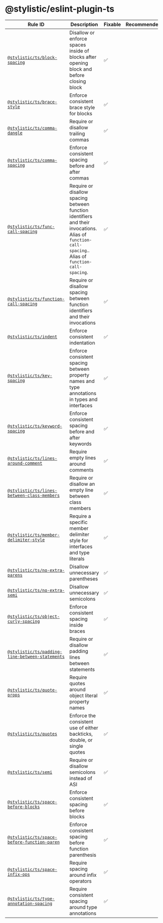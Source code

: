 <!--
/* GENERATED, DO NOT EDIT DIRECTLY */
-->

# @stylistic/eslint-plugin-ts

| Rule ID                                                                                    | Description                                                                                                                                          | Fixable | Recommended |
| ------------------------------------------------------------------------------------------ | ---------------------------------------------------------------------------------------------------------------------------------------------------- | ------- | ----------- |
| [`@stylistic/ts/block-spacing`](./rules/block-spacing)                                     | Disallow or enforce spaces inside of blocks after opening block and before closing block                                                             | ✅      |             |
| [`@stylistic/ts/brace-style`](./rules/brace-style)                                         | Enforce consistent brace style for blocks                                                                                                            | ✅      |             |
| [`@stylistic/ts/comma-dangle`](./rules/comma-dangle)                                       | Require or disallow trailing commas                                                                                                                  | ✅      |             |
| [`@stylistic/ts/comma-spacing`](./rules/comma-spacing)                                     | Enforce consistent spacing before and after commas                                                                                                   | ✅      |             |
| [`@stylistic/ts/func-call-spacing`](./rules/func-call-spacing)                             | Require or disallow spacing between function identifiers and their invocations. Alias of `function-call-spacing`.. Alias of `function-call-spacing`. | ✅      |             |
| [`@stylistic/ts/function-call-spacing`](./rules/function-call-spacing)                     | Require or disallow spacing between function identifiers and their invocations                                                                       | ✅      |             |
| [`@stylistic/ts/indent`](./rules/indent)                                                   | Enforce consistent indentation                                                                                                                       | ✅      |             |
| [`@stylistic/ts/key-spacing`](./rules/key-spacing)                                         | Enforce consistent spacing between property names and type annotations in types and interfaces                                                       | ✅      |             |
| [`@stylistic/ts/keyword-spacing`](./rules/keyword-spacing)                                 | Enforce consistent spacing before and after keywords                                                                                                 | ✅      |             |
| [`@stylistic/ts/lines-around-comment`](./rules/lines-around-comment)                       | Require empty lines around comments                                                                                                                  | ✅      |             |
| [`@stylistic/ts/lines-between-class-members`](./rules/lines-between-class-members)         | Require or disallow an empty line between class members                                                                                              | ✅      |             |
| [`@stylistic/ts/member-delimiter-style`](./rules/member-delimiter-style)                   | Require a specific member delimiter style for interfaces and type literals                                                                           | ✅      |             |
| [`@stylistic/ts/no-extra-parens`](./rules/no-extra-parens)                                 | Disallow unnecessary parentheses                                                                                                                     | ✅      |             |
| [`@stylistic/ts/no-extra-semi`](./rules/no-extra-semi)                                     | Disallow unnecessary semicolons                                                                                                                      | ✅      |             |
| [`@stylistic/ts/object-curly-spacing`](./rules/object-curly-spacing)                       | Enforce consistent spacing inside braces                                                                                                             | ✅      |             |
| [`@stylistic/ts/padding-line-between-statements`](./rules/padding-line-between-statements) | Require or disallow padding lines between statements                                                                                                 | ✅      |             |
| [`@stylistic/ts/quote-props`](./rules/quote-props)                                                   | Require quotes around object literal property names                                                                             | ✅      |             |
| [`@stylistic/ts/quotes`](./rules/quotes)                                                   | Enforce the consistent use of either backticks, double, or single quotes                                                                             | ✅      |             |
| [`@stylistic/ts/semi`](./rules/semi)                                                       | Require or disallow semicolons instead of ASI                                                                                                        | ✅      |             |
| [`@stylistic/ts/space-before-blocks`](./rules/space-before-blocks)                         | Enforce consistent spacing before blocks                                                                                                             | ✅      |             |
| [`@stylistic/ts/space-before-function-paren`](./rules/space-before-function-paren)         | Enforce consistent spacing before function parenthesis                                                                                               | ✅      |             |
| [`@stylistic/ts/space-infix-ops`](./rules/space-infix-ops)                                 | Require spacing around infix operators                                                                                                               | ✅      |             |
| [`@stylistic/ts/type-annotation-spacing`](./rules/type-annotation-spacing)                 | Require consistent spacing around type annotations                                                                                                   | ✅      |             |
